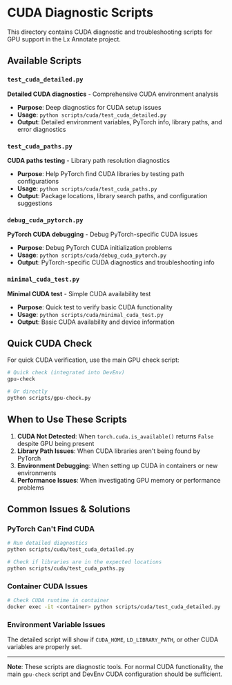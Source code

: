# CUDA Diagnostic Scripts

This directory contains CUDA diagnostic and troubleshooting scripts for GPU support in the Lx Annotate project.

## Available Scripts

### `test_cuda_detailed.py`
**Detailed CUDA diagnostics** - Comprehensive CUDA environment analysis
- **Purpose**: Deep diagnostics for CUDA setup issues
- **Usage**: `python scripts/cuda/test_cuda_detailed.py`
- **Output**: Detailed environment variables, PyTorch info, library paths, and error diagnostics

### `test_cuda_paths.py`  
**CUDA paths testing** - Library path resolution diagnostics
- **Purpose**: Help PyTorch find CUDA libraries by testing path configurations
- **Usage**: `python scripts/cuda/test_cuda_paths.py`
- **Output**: Package locations, library search paths, and configuration suggestions

### `debug_cuda_pytorch.py`
**PyTorch CUDA debugging** - Debug PyTorch-specific CUDA issues
- **Purpose**: Debug PyTorch CUDA initialization problems
- **Usage**: `python scripts/cuda/debug_cuda_pytorch.py`
- **Output**: PyTorch-specific CUDA diagnostics and troubleshooting info

### `minimal_cuda_test.py`
**Minimal CUDA test** - Simple CUDA availability test
- **Purpose**: Quick test to verify basic CUDA functionality
- **Usage**: `python scripts/cuda/minimal_cuda_test.py`
- **Output**: Basic CUDA availability and device information

## Quick CUDA Check

For quick CUDA verification, use the main GPU check script:

```bash
# Quick check (integrated into DevEnv)
gpu-check

# Or directly
python scripts/gpu-check.py
```

## When to Use These Scripts

1. **CUDA Not Detected**: When `torch.cuda.is_available()` returns `False` despite GPU being present
2. **Library Path Issues**: When CUDA libraries aren't being found by PyTorch
3. **Environment Debugging**: When setting up CUDA in containers or new environments
4. **Performance Issues**: When investigating GPU memory or performance problems

## Common Issues & Solutions

### PyTorch Can't Find CUDA
```bash
# Run detailed diagnostics
python scripts/cuda/test_cuda_detailed.py

# Check if libraries are in the expected locations
python scripts/cuda/test_cuda_paths.py
```

### Container CUDA Issues
```bash
# Check CUDA runtime in container
docker exec -it <container> python scripts/cuda/test_cuda_detailed.py
```

### Environment Variable Issues
The detailed script will show if `CUDA_HOME`, `LD_LIBRARY_PATH`, or other CUDA variables are properly set.

---

**Note**: These scripts are diagnostic tools. For normal CUDA functionality, the main `gpu-check` script and DevEnv CUDA configuration should be sufficient.

